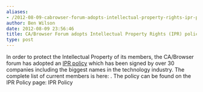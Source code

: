 ```yaml
---
aliases:
- /2012-08-09-cabrowser-forum-adopts-intellectual-property-rights-ipr-policy/
author: Ben Wilson
date: 2012-08-09 23:56:46
title: CA/Browser Forum adopts Intellectual Property Rights (IPR) policy
type: post
---
```


In order to protect the Intellectual Property of its members, the CA/Browser forum has adopted an [IPR policy](/IPR_Policy_V1.pdf) which has been signed by over 30 companies including the biggest names in the technology industry.
The complete list of current members is here: .
The policy can be found on the IPR Policy page: IPR Policy